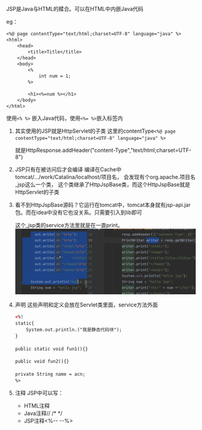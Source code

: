 JSP是Java与HTML的糅合。可以在HTML中内嵌Java代码

eg：
``` 
<%@ page contentType="text/html;charset=UTF-8" language="java" %>
<html>
    <head>
        <title>Title</title>
    </head>
    <body>
        <%
            int num = 1;
        %>
        
        <h1><%=num %></h1>
    </body>
</html>

```

使用`<% %>` 嵌入Java代码，使用`<%= %>`嵌入标签内

1. 其实使用的JSP就是HttpServlet的子类
    这里的contentType`<%@ page contentType="text/html;charset=UTF-8" language="java" %>`

    就是HttpResponse.addHeader("content-Type","text/html;charset=UTF-8")

2. JSP只有在被访问后才会编译
    编译在Cache中tomcat/.../work/Catalina/localhost/项目名，
    会发现有个org.apache.项目名_jsp这么一个类， 
    这个类继承了HttpJspBase类，而这个HttpJspBase就是HttpServlet的子类

3. 看不到HttpJspBase源码？它运行在tomcat中，tomcat本身就有jsp-api.jar包。而在idea中没有它也没关系。只需要引入到lib即可

    这个_jsp类的service方法里就是在一直print。
    ![img.png](../imgs/编译后的jsp.png)
4. 声明
      这些声明和定义会放在Servlet类里面，service方法外面
     ```html
     <%!
     static{
         System.out.println.("我是静态代码块");
     }
     
     public static void fun1(){}
     
     public void fun2(){}
     
     private String name = acn;
     %>
     ```
5. 注释
   JSP中可以写：
    - HTML注释<!-- -->
    - Java注释//  /* */
    - JSP注释<%-- --%>